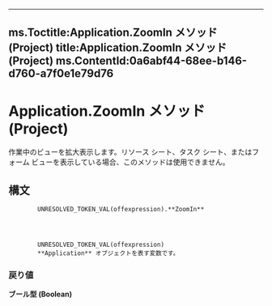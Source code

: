 

---
ms.Toctitle:Application.ZoomIn メソッド (Project)
title:Application.ZoomIn メソッド (Project)
ms.ContentId:0a6abf44-68ee-b146-d760-a7f0e1e79d76
---
# Application.ZoomIn メソッド (Project)




作業中のビューを拡大表示します。リソース シート、タスク シート、またはフォーム ビューを表示している場合、このメソッドは使用できません。

## 構文

            UNRESOLVED_TOKEN_VAL(offexpression).**ZoomIn**




            UNRESOLVED_TOKEN_VAL(offexpression)
            **Application** オブジェクトを表す変数です。

### 戻り値
**ブール型 (Boolean)**






